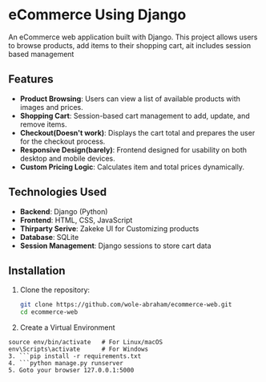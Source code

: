 # eCommerce Using Django

An eCommerce web application built with Django. This project allows users to browse products, add items to their shopping cart, ait includes session based management 

## Features

- **Product Browsing**: Users can view a list of available products with images and prices.
- **Shopping Cart**: Session-based cart management to add, update, and remove items.
- **Checkout(Doesn't work)**: Displays the cart total and prepares the user for the checkout process.
- **Responsive Design(barely)**: Frontend designed for usability on both desktop and mobile devices.
- **Custom Pricing Logic**: Calculates item and total prices dynamically.

## Technologies Used

- **Backend**: Django (Python)
- **Frontend**: HTML, CSS, JavaScript
- **Thirparty Serive**: Zakeke UI for Customizing products
- **Database**: SQLite
- **Session Management**: Django sessions to store cart data

## Installation

1. Clone the repository:
   ```bash
   git clone https://github.com/wole-abraham/ecommerce-web.git
   cd ecommerce-web
2. Create a Virtual Environment
``` python3 -m venv env
source env/bin/activate   # For Linux/macOS
env\Scripts\activate      # For Windows
3. ```pip install -r requirements.txt
4. ```python manage.py runserver
5. Goto your browser 127.0.0.1:5000


